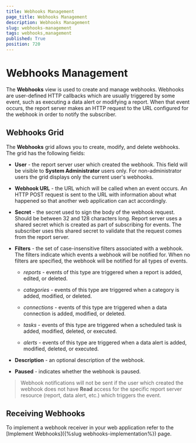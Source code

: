```yaml
---
title: Webhooks Management
page_title: Webhooks Management
description: Webhooks Management
slug: webhooks-management
tags: webhooks,management
published: True
position: 720
---
```


# Webhooks Management

The **Webhooks** view is used to create and manage webhooks. Webhooks are user-defined HTTP callbacks which are usually triggered by some event, 
such as executing a data alert or modifying a report. When that event occurs, the report server makes an HTTP request to the URL configured for the webhook in order to notify the subscriber.

## Webhooks Grid

The **Webhooks** grid allows you to create, modify, and delete webhooks. The grid has the following fields:

-   **User** - the report server user which created the webhook. This field will be visible to **System Administrator** users only. For non-administrator users the grid displays only the current user's webhooks.

-   **Webhook URL** - the URL which will be called when an event occurs. An HTTP POST request is sent to the URL with information about what happened so that another web application can act accordingly.

-   **Secret** - the secret used to sign the body of the webhook request. Should be between 32 and 128 characters long. Report server uses a shared secret which is created as part of subscribing for events. The subscriber uses this shared secret to validate that the request comes from the report server.

-   **Filters** - the set of case-insensitive filters associated with a webhook. The filters indicate which events a webhook will be notified for. When no filters are specified, the webhook will be notified for all types of events.

    -   *reports* - events of this type are triggered when a report is added, edited, or deleted.

    -   *categories* - events of this type are triggered when a category is added, modified, or deleted.

    -   *connections* - events of this type are triggered when a data connection is added, modified, or deleted.

    -   *tasks* - events of this type are triggered when a scheduled task is added, modified, deleted, or executed.

    -   *alerts* - events of this type are triggered when a data alert is added, modified, deleted, or executed.

-   **Description** - an optional description of the webhook.

-   **Paused** - indicates whether the webhook is paused.

>Webhook notifications will not be sent if the user which created the webhook does not have **Read** access for the specific report server resource (report, data alert, etc.) which triggers the event.

## Receiving Webhooks

To implement a webhook receiver in your web application refer to the [Implement Webhooks]({%slug webhooks-implementation%}) page.